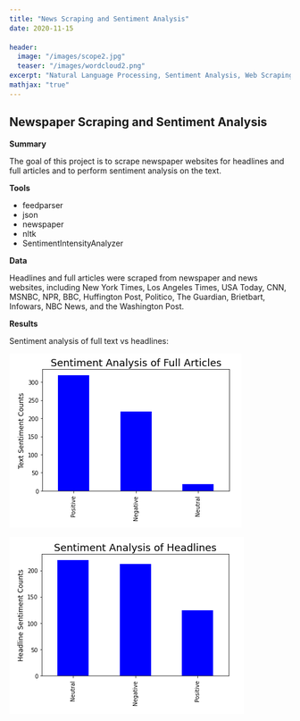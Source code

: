 ```yaml
---
title: "News Scraping and Sentiment Analysis"
date: 2020-11-15

header:
  image: "/images/scope2.jpg"
  teaser: "/images/wordcloud2.png"
excerpt: "Natural Language Processing, Sentiment Analysis, Web Scraping"
mathjax: "true"
---
```



## Newspaper Scraping and Sentiment Analysis

**Summary**

The goal of this project is to scrape newspaper websites for headlines and full articles and to perform sentiment analysis on the text.

**Tools**

* feedparser
* json
* newspaper
* nltk
* SentimentIntensityAnalyzer

**Data**

Headlines and full articles were scraped from newspaper and news websites, including New York Times, Los Angeles Times, USA Today, CNN, MSNBC, NPR, BBC, Huffington Post, Politico, The Guardian, Brietbart, Infowars, NBC News, and the Washington Post.

**Results**

Sentiment analysis of full text vs headlines:

![text](/images/nlp/Text.PNG)

![headlines](/images/nlp/Headline.PNG)

